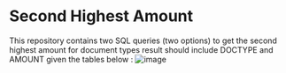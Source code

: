 # Second Highest Amount
This repository contains two SQL queries (two options) to get the second highest amount for document types
result should include DOCTYPE and AMOUNT
given the tables below :
![image](https://github.com/Elisheva-Aizen/SecondHighestAmount/assets/154831898/6cd0a37e-a41d-458f-9062-9c9fdad4b910)

